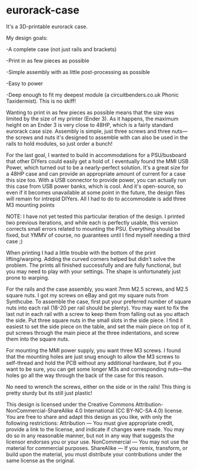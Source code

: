 # eurorack-case

It's a 3D-printable eurorack case.

My design goals:

-A complete case (not just rails and brackets)

-Print in as few pieces as possible

-Simple assembly with as little post-processing as possible

-Easy to power

-Deep enough to fit my deepest module (a circuitbenders.co.uk Phonic Taxidermist). This is no skiff!
  
Wanting to print in as few pieces as possible means that the size was limited by the size of my printer (Ender 3). As it happens, the maximum height on an Ender 3 is very close to 48HP, which is a fairly standard eurorack case size. Assembly is simple, just three screws and three nuts—the screws and nuts it's designed to assemble with can also be used in the rails to hold modules, so just order a bunch!

For the last goal, I wanted to build in accommodations for a PSU/busboard that other DIYers could easily get a hold of. I eventually found the MMI USB Power, which turned out to be a nearly-perfect solution. It's a great size for a 48HP case and can provide an appropriate amount of current for a case this size too. With a USB connector to provide power, you can actually run this case from USB power banks, which is cool. And it's open-source, so even if it becomes unavailable at some point in the future, the design files will remain for intrepid DIYers. All I had to do to accommodate is add three M3 mounting points

NOTE: I have not yet tested this particular iteration of the design. I printed two previous iterations, and while each is perfectly usable, this version corrects small errors related to mounting the PSU. Everything should be fixed, but YMMV of course, no guarantees until I find myself needing a third case ;)

When printing I had a little trouble with the bottom of the print lifting/warping. Adding the curved corners helped but didn't solve the problem. The prints all finished successfully and are fully functional, but you may need to play with your settings. The shape is unfortunately just prone to warping.

For the rails and the case assembly, you want 7mm M2.5 screws, and M2.5 square nuts. I got my screws on eBay and got my square nuts from Synthcube. To assemble the case, first put your preferred number of square nuts into each rail (18-20 per rail should be plenty). You may want to fix the last nut in each rail with a screw to keep them from falling out as you attach the side. Put three square nuts in the small slots in the side piece. I find it easiest to set the side piece on the table, and set the main piece on top of it. put screws through the main piece at the three indentations, and screw them into the square nuts.

For mounting the MMI power supply, you want three M3 screws. I found that the mounting holes are just snug enough to allow the M3 screws to self-thread and hold the PCB without any additional hardware, but if you want to be sure, you can get some longer M3s and corresponding nuts—the holes go all the way through the back of the case for this reason.

No need to wrench the screws, either on the side or in the rails! This thing is pretty sturdy but its still just plastic!


This design is licensed under the Creative Commons Attribution-NonCommercial-ShareAlike 4.0 International (CC BY-NC-SA 4.0) license. You are free to share and adapt this design as you like, with only the following restrictions: 
Attribution — You must give appropriate credit, provide a link to the license, and indicate if changes were made. You may do so in any reasonable manner, but not in any way that suggests the licensor endorses you or your use.
NonCommercial — You may not use the material for commercial purposes.
ShareAlike — If you remix, transform, or build upon the material, you must distribute your contributions under the same license as the original.
